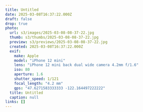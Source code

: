 ```yaml
---
title: Untitled
date: 2025-03-08T16:37:22.000Z
draft: false
drop: true
photo:
  url: s3/images/2025-03-08-08-37-22.jpg
  thumb: s3/thumbs/2025-03-08-08-37-22.jpg
  preview: s3/previews/2025-03-08-08-37-22.jpg
  created: 2025-03-08T16:37:22.000Z
  exif:
    make: Apple
    model: "iPhone 12 mini"
    lens: "iPhone 12 mini back dual wide camera 4.2mm f/1.6"
    iso: 80
    aperture: 1.6
    shutter_speed: 1/121
    focal_length: "4.2 mm"
    gps: "47.6271583333333 -122.164497222222"
  title: Untitled
  caption: null
links: []
---
```

